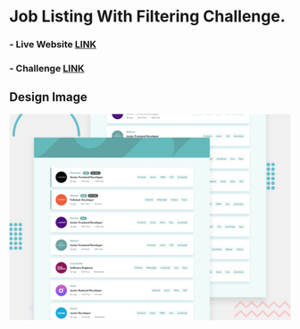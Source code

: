 # Job Listing With Filtering Challenge.

### - Live Website [LINK](https://abdraoufx.github.io/frontEndMentor_Challenges/intermediate/job-listing-with-filtering)

### - Challenge [LINK](https://www.frontendmentor.io/solutions/ecommerce-product-page-with-localstorage-vanilla-js-and-sass-1c2C6X7B2v)

## Design Image

![Preview_Design_Image](images/desktop-preview.jpg "Design Image")
